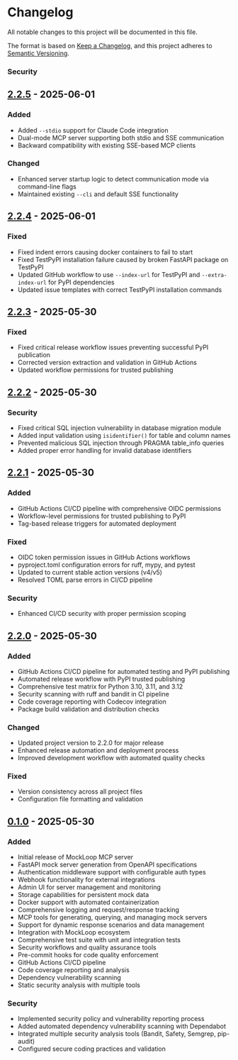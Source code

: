 # Changelog

All notable changes to this project will be documented in this file.

The format is based on [Keep a Changelog](https://keepachangelog.com/en/1.0.0/),
and this project adheres to [Semantic Versioning](https://semver.org/spec/v2.0.0.html).

### Security

## [2.2.5] - 2025-06-01

### Added
- Added `--stdio` support for Claude Code integration
- Dual-mode MCP server supporting both stdio and SSE communication
- Backward compatibility with existing SSE-based MCP clients

### Changed
- Enhanced server startup logic to detect communication mode via command-line flags
- Maintained existing `--cli` and default SSE functionality

## [2.2.4] - 2025-06-01

### Fixed
- Fixed indent errors causing docker containers to fail to start
- Fixed TestPyPI installation failure caused by broken FastAPI package on TestPyPI
- Updated GitHub workflow to use `--index-url` for TestPyPI and `--extra-index-url` for PyPI dependencies
- Updated issue templates with correct TestPyPI installation commands

## [2.2.3] - 2025-05-30

### Fixed
- Fixed critical release workflow issues preventing successful PyPI publication
- Corrected version extraction and validation in GitHub Actions
- Updated workflow permissions for trusted publishing

## [2.2.2] - 2025-05-30

### Security
- Fixed critical SQL injection vulnerability in database migration module
- Added input validation using `isidentifier()` for table and column names
- Prevented malicious SQL injection through PRAGMA table_info queries
- Added proper error handling for invalid database identifiers

## [2.2.1] - 2025-05-30

### Added
- GitHub Actions CI/CD pipeline with comprehensive OIDC permissions
- Workflow-level permissions for trusted publishing to PyPI
- Tag-based release triggers for automated deployment

### Fixed
- OIDC token permission issues in GitHub Actions workflows
- pyproject.toml configuration errors for ruff, mypy, and pytest
- Updated to current stable action versions (v4/v5)
- Resolved TOML parse errors in CI/CD pipeline

### Security
- Enhanced CI/CD security with proper permission scoping

## [2.2.0] - 2025-05-30

### Added
- GitHub Actions CI/CD pipeline for automated testing and PyPI publishing
- Automated release workflow with PyPI trusted publishing
- Comprehensive test matrix for Python 3.10, 3.11, and 3.12
- Security scanning with ruff and bandit in CI pipeline
- Code coverage reporting with Codecov integration
- Package build validation and distribution checks

### Changed
- Updated project version to 2.2.0 for major release
- Enhanced release automation and deployment process
- Improved development workflow with automated quality checks

### Fixed
- Version consistency across all project files
- Configuration file formatting and validation

## [0.1.0] - 2025-05-30

### Added
- Initial release of MockLoop MCP server
- FastAPI mock server generation from OpenAPI specifications
- Authentication middleware support with configurable auth types
- Webhook functionality for external integrations
- Admin UI for server management and monitoring
- Storage capabilities for persistent mock data
- Docker support with automated containerization
- Comprehensive logging and request/response tracking
- MCP tools for generating, querying, and managing mock servers
- Support for dynamic response scenarios and data management
- Integration with MockLoop ecosystem
- Comprehensive test suite with unit and integration tests
- Security workflows and quality assurance tools
- Pre-commit hooks for code quality enforcement
- GitHub Actions CI/CD pipeline
- Code coverage reporting and analysis
- Dependency vulnerability scanning
- Static security analysis with multiple tools

### Security
- Implemented security policy and vulnerability reporting process
- Added automated dependency vulnerability scanning with Dependabot
- Integrated multiple security analysis tools (Bandit, Safety, Semgrep, pip-audit)
- Configured secure coding practices and validation

[Unreleased]: https://github.com/mockloop/mockloop-mcp/compare/v2.2.5...HEAD
[2.2.5]: https://github.com/mockloop/mockloop-mcp/releases/tag/v2.2.5
[2.2.4]: https://github.com/mockloop/mockloop-mcp/releases/tag/v2.2.4
[2.2.3]: https://github.com/mockloop/mockloop-mcp/releases/tag/v2.2.3
[2.2.2]: https://github.com/mockloop/mockloop-mcp/releases/tag/v2.2.2
[2.2.1]: https://github.com/mockloop/mockloop-mcp/releases/tag/v2.2.1
[2.2.0]: https://github.com/mockloop/mockloop-mcp/releases/tag/v2.2.0
[0.1.0]: https://github.com/mockloop/mockloop-mcp/releases/tag/v0.1.0
